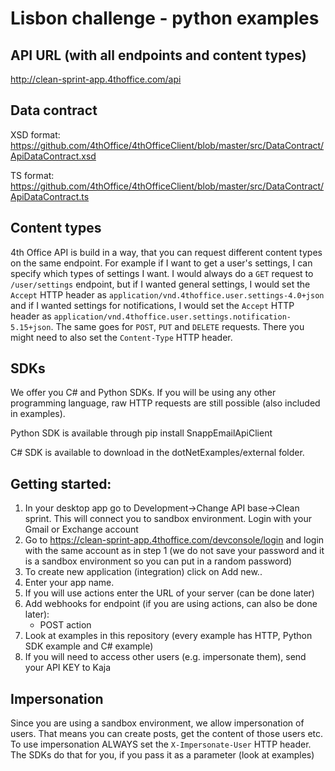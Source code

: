 # Lisbon challenge - python examples

## API URL (with all endpoints and content types)
http://clean-sprint-app.4thoffice.com/api

## Data contract
XSD format: https://github.com/4thOffice/4thOfficeClient/blob/master/src/DataContract/ApiDataContract.xsd

TS format: https://github.com/4thOffice/4thOfficeClient/blob/master/src/DataContract/ApiDataContract.ts

## Content types
4th Office API is build in a way, that you can request different content types on the same endpoint. For example if I want to get a user's settings, I can specify which types of settings I want. I would always do a `GET` request to `/user/settings` endpoint, but if I wanted general settings, I would set the `Accept` HTTP header as `application/vnd.4thoffice.user.settings-4.0+json` and if I wanted settings for notifications, I would set the `Accept` HTTP header as `application/vnd.4thoffice.user.settings.notification-5.15+json`. The same goes for `POST`, `PUT` and `DELETE` requests. There you might need to also set the `Content-Type` HTTP header. 

## SDKs

We offer you C# and Python SDKs. If you will be using any other programming language, raw HTTP requests are still possible (also included in examples).

Python SDK is available through pip install SnappEmailApiClient

C# SDK is available to download in the dotNetExamples/external folder.

##  Getting started:

1. In your desktop app go to Development->Change API base->Clean sprint. This will connect you to sandbox environment. Login with your Gmail or Exchange account
2. Go to https://clean-sprint-app.4thoffice.com/devconsole/login and login with the same account as in step 1 (we do not save your password and it is a sandbox environment so you can put in a random password)
3. To create new application (integration) click on Add new..
4. Enter your app name.
5. If you will use actions enter the URL of your server (can be done later)
6. Add webhooks for endpoint (if you are using actions, can also be done later): 
    - POST action 
7. Look at examples in this repository (every example has HTTP, Python SDK example and C# example)
8. If you will need to access other users (e.g. impersonate them), send your API KEY to Kaja

## Impersonation
Since you are using a sandbox environment, we allow impersonation of users. 
That means you can create posts, get the content of those users etc. To use impersonation
ALWAYS set the `X-Impersonate-User` HTTP header. 
The SDKs do that for you, if you pass it as a parameter (look at examples)